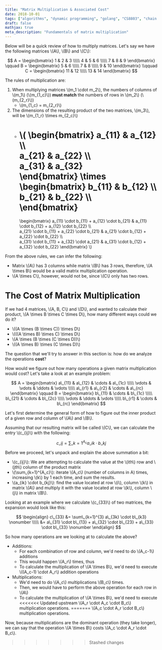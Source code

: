 ```yaml
---
title: "Matrix Multiplication & Associated Cost"
date: 2018-10-01
tags: ["algorithms", "dynamic programming", "golang", "CS8803", "chain matrix multiplication", "fundamentals"]
draft: false
mathjax: true
meta_description: "Fundamentals of matrix multiplication"
---
```


Below will be a quick review of how to multiply matrices. Let's say we have the 
following matrices \\(A\\), \\(B\\) and \\(C\\):

$$
A =
  \begin{bmatrix}
    1 & 2 & 3 \\\\\
    4 & 5 & 6 \\\\\
    7 & 8 & 9
  \end{bmatrix} \qquad
B =
  \begin{bmatrix}
    5 & 6 \\\\\
    7 & 8 \\\\\
    9 & 10
  \end{bmatrix} \\qquad
C =
  \begin{bmatrix}
    11 & 12 \\\\\
    13 & 14
  \end{bmatrix}
$$

The rules of multiplication are:

1. When multiplying matrices \\(m_1 \cdot m_2\\), the numbers of columns of \\(m_1\\) 
  (\\(m\_{1_c}\\)) __must match__ the numbers of rows in \\(m_2\\) (\\(m\_{2_r}\\))
    * \\(m\_{1_c} = m\_{2_r}\\)
1. The dimensions of the resulting product of the two matrices, \\(m_3\\), will be 
  \\(m\_{1_r} \times m\_{2_c}\\)
    * \\( 
        \begin{bmatrix}
          a\_{11} & a\_{12} \\\\\
          a\_{21} & a\_{22} \\\\\
          a\_{31} & a\_{32}  
        \end{bmatrix}
        \times
        \begin{bmatrix}
          b\_{11} & b\_{12} \\\\\
          b\_{21} & b\_{22} \\\\\
        \end{bmatrix}
        =
        \begin{bmatrix}
          a\_{11} \cdot b\_{11} + a\_{12} \cdot b\_{21} & a\_{11} \cdot b\_{12} + a\_{12} \cdot b\_{22} \\\\\
          a\_{21} \cdot b\_{11} + a\_{22} \cdot b\_{21} & a\_{21} \cdot b\_{12} + a\_{22} \cdot b\_{22} \\\\\
          a\_{31} \cdot b\_{11} + a\_{32} \cdot a\_{21} & a\_{31} \cdot b\_{12} + a\_{32} \cdot b\_{22}
        \end{bmatrix}
      \\)

From the above rules, we can infer the following:

* Matrix \\(A\\) has 3 columns while matrix \\(B\\) has 3 rows, therefore, 
  \\(A \times B\\) would be a valid matrix multiplication operation. 
* \\(A \times C\\), however, would not be, since \\(C\\) only has two rows.

# The Cost of Matrix Multiplication
If we had 4 matrices, \\(A, B, C\\) and \\(D\\), and wanted to calculate their product, 
\\(A \times B \times C \times D\\), how many different ways could we do it?

* \\((A \times (B \times C)) \times D\\)
* \\(((A \times B) \times C) \times D\\)
* \\(A \times (B \times (C \times D))\\)
* \\((A \times B) \times (C \times D)\\)

The question that we'll try to answer in this section is: how do we analyze the 
operations __cost__?

How would we figure out how many operations a given matrix multiplication would cost?
Let's take a look at an example problem:

$$
A =
  \begin{bmatrix}
    a\_{11} & a\_{12} & \cdots & a\_{1c} \\\\\
    \vdots & \vdots & \ddots & \vdots \\\\\
    a\_{r1} & a\_{r2} & \cdots & a\_{rc}
  \end{bmatrix} \qquad
B =
  \begin{bmatrix}
    b\_{11} & \cdots & b\_{1c} \\\\\
    b\_{21} & \cdots & b\_{2c} \\\\\ 
    \vdots & \ddots & \vdots \\\\\
    b\_{r1} & \cdots & b\_{rc}
  \end{bmatrix}
$$

Let's first determine the general form of how to figure out the inner product of 
a given row and column of \\(A\\) and \\(B\\). 

Assuming that our resulting matrix will be called \\(C\\), we can calculate the
entry \\(c\_{ij}\\) with the following:

$$
c\_{ij} = \sum\_{k=1}^{A_c} a\_{ik} \cdot b\_{kj}
$$

Before we proceed, let's unpack and explain the above summation a bit:

* \\(c\_{ij}\\): We are attempting to calculate the value at the \\(ith\\) row 
  and \\(jth\\) column of the product matrix
* \\(\sum\_{k=1}^{A_c}\\): iterate \\(A_c\\) (number of columns in A) times, 
  increasing \\(k\\) by 1 each time, and sum the results.
* \\(a\_{ik} \cdot b\_{kj}\\): find the value located at row \\(i\\), column \\(k\\)
  in matrix \\(A\\) and multiply it with the value located at row \\(k\\), 
  column \\(j\\) in matrix \\(B\\).

Looking at an example where we calculate \\(c\_{33}\\) of two matrices, the 
expansion would look like this:

$$
\begin{align}
  c\_{33} &= \sum\_{k=1}^{3} a\_{3k} \cdot b\_{k3} \nonumber \\\\\
  &= a\_{31} \cdot b\_{13} + a\_{32} \cdot b\_{23} + a\_{33} \cdot b\_{33} \nonumber
\end{align}
$$

So how many operations are we looking at to calculate the above?

* Additions:
    * For each combination of row and column, we'd need to do \\(A_c-1\\) additions
    * This would happen \\(A_r\\) times, thus
    * To calculate the multiplication of \\(A \times B\\), we'd need to execute
      \\((A_c-1) \cdot A_r\\) addition operations
* Multiplications:
    * We'd need to do \\(A_c\\) multiplications \\(B_c\\) times.
    * Then, we would have to perform the above operation for each row in \\(A\\)
    * To calculate the multiplication of \\(A \times B\\), we'd need to execute 
<<<<<<< Updated upstream
      \\(A_r \cdot A_c \cdot B_c\\) multiplication operations.
=======
      \\(A_c \cdot A_r \cdot B_c\\) multiplication operations.

Now, because multiplications are the dominant operation (they take longer), we can
say that the operation \\(A \times B\\) costs \\(A_c \cdot A_r \cdot B_c\\).
>>>>>>> Stashed changes
